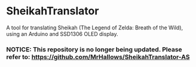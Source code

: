 # SheikahTranslator
A tool for translating Sheikah (The Legend of Zelda: Breath of the Wild), using an Arduino and SSD1306 OLED display.

### NOTICE: This repository is no longer being updated. Please refer to: https://github.com/MrHallows/SheikahTranslator-AS
